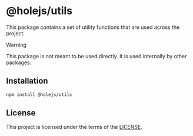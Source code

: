 # @holejs/utils

This package contains a set of utility functions that are used across the project.

> [!WARNING]
> This package is not meant to be used directly. It is used internally by other packages.

## Installation

```bash
npm install @holejs/utils
```

## License

This project is licensed under the terms of the [LICENSE](./LICENCE).
